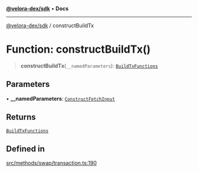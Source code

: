 [**@velora-dex/sdk**](../README.md) • **Docs**

***

[@velora-dex/sdk](../globals.md) / constructBuildTx

# Function: constructBuildTx()

> **constructBuildTx**(`__namedParameters`): [`BuildTxFunctions`](../type-aliases/BuildTxFunctions.md)

## Parameters

• **\_\_namedParameters**: [`ConstructFetchInput`](../interfaces/ConstructFetchInput.md)

## Returns

[`BuildTxFunctions`](../type-aliases/BuildTxFunctions.md)

## Defined in

[src/methods/swap/transaction.ts:190](https://github.com/VeloraDEX/sdk/blob/master/src/methods/swap/transaction.ts#L190)
